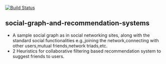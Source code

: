 [![Build Status](https://travis-ci.com/alphaWizard/social-graph.svg?branch=master)](https://travis-ci.com/alphaWizard/social-graph)
## social-graph-and-recommendation-systems 
- A sample social graph as in social networking sites, along with the standard social functionalities e.g.,joining the network,connecting with other users,mutual friends,network triads,etc.
- 2 Heuristics for collaborative filtering based recommendation system to suggest friends to users.
